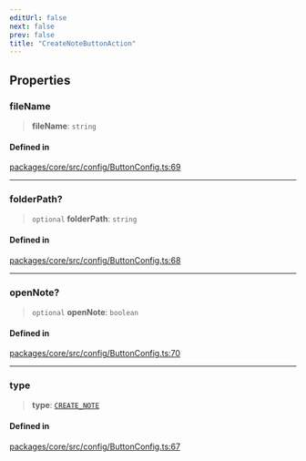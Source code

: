 ```yaml
---
editUrl: false
next: false
prev: false
title: "CreateNoteButtonAction"
---
```


## Properties

### fileName

> **fileName**: `string`

#### Defined in

[packages/core/src/config/ButtonConfig.ts:69](https://github.com/mProjectsCode/obsidian-meta-bind-plugin/blob/4b16a75fb63dfdb34e3ccf2756a324a84dd8fd85/packages/core/src/config/ButtonConfig.ts#L69)

***

### folderPath?

> `optional` **folderPath**: `string`

#### Defined in

[packages/core/src/config/ButtonConfig.ts:68](https://github.com/mProjectsCode/obsidian-meta-bind-plugin/blob/4b16a75fb63dfdb34e3ccf2756a324a84dd8fd85/packages/core/src/config/ButtonConfig.ts#L68)

***

### openNote?

> `optional` **openNote**: `boolean`

#### Defined in

[packages/core/src/config/ButtonConfig.ts:70](https://github.com/mProjectsCode/obsidian-meta-bind-plugin/blob/4b16a75fb63dfdb34e3ccf2756a324a84dd8fd85/packages/core/src/config/ButtonConfig.ts#L70)

***

### type

> **type**: [`CREATE_NOTE`](/obsidian-meta-bind-plugin-docs/api/enumerations/buttonactiontype/#create_note)

#### Defined in

[packages/core/src/config/ButtonConfig.ts:67](https://github.com/mProjectsCode/obsidian-meta-bind-plugin/blob/4b16a75fb63dfdb34e3ccf2756a324a84dd8fd85/packages/core/src/config/ButtonConfig.ts#L67)
